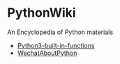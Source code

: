 # PythonWiki
An Encyclopedia of Python materials


- [Python3-built-in-functions](https://github.com/DropsDevopsOrg/PythonWiki/tree/master/Python3-built-in-functions)
- [WechatAboutPython](https://github.com/DropsDevopsOrg/PythonWiki/tree/master/WechatAboutPython)

